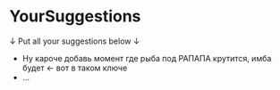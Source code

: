 # YourSuggestions
↓ Put all your suggestions below ↓

- Ну кароче добавь момент где рыба под РАПАПА крутится, имба будет ← вот в таком ключе
- ...
